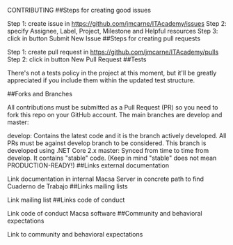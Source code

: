 CONTRIBUTING
##Steps for creating good issues

Step 1: create issue in https://github.com/jmcarne/ITAcademy/issues
Step 2: specify Assignee, Label, Project, Milestone and Helpful resources
Step 3: click in button Submit New Issue
##Steps for creating pull requests

Step 1: create pull request in https://github.com/jmcarne/ITAcademy/pulls
Step 2: click in button New Pull Request
##Tests

There's not a tests policy in the project at this moment, but it'll be greatly appreciated if you include them within the updated test structure.

##Forks and Branches

All contributions must be submitted as a Pull Request (PR) so you need to fork this repo on your GitHub account. The main branches are develop and master:

develop: Contains the latest code and it is the branch actively developed.
All PRs must be against develop branch to be considered. This branch is developed using .NET Core 2.x
master: Synced from time to time from develop. It contains "stable" code.
(Keep in mind "stable" does not mean PRODUCTION-READY!)
##Links external documentation

Link documentation in internal Macsa Server in concrete path to find Cuaderno de Trabajo
##Links mailing lists

Link mailing list
##Links code of conduct

Link code of conduct Macsa software
##Community and behavioral expectations

Link to community and behavioral expectations